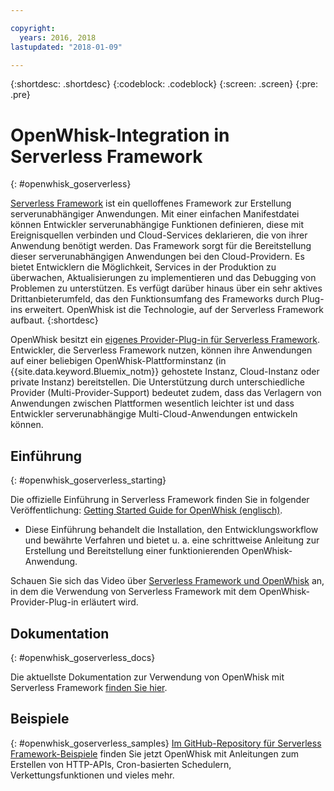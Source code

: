 ```yaml
---

copyright:
  years: 2016, 2018
lastupdated: "2018-01-09"

---
```


{:shortdesc: .shortdesc}
{:codeblock: .codeblock}
{:screen: .screen}
{:pre: .pre}

# OpenWhisk-Integration in Serverless Framework
{: #openwhisk_goserverless}

[Serverless Framework](https://serverless.com/) ist ein quelloffenes Framework zur Erstellung serverunabhängiger Anwendungen. Mit einer einfachen Manifestdatei können Entwickler serverunabhängige Funktionen definieren, diese mit Ereignisquellen verbinden und Cloud-Services deklarieren, die von ihrer Anwendung benötigt werden. Das Framework sorgt für die Bereitstellung dieser serverunabhängigen Anwendungen bei den Cloud-Providern. Es bietet Entwicklern die Möglichkeit, Services in der Produktion zu überwachen, Aktualisierungen zu implementieren und das Debugging von Problemen zu unterstützen. Es verfügt darüber hinaus über ein sehr aktives Drittanbieterumfeld, das den Funktionsumfang des Frameworks durch Plug-ins erweitert. OpenWhisk ist die Technologie, auf der Serverless Framework aufbaut.
{:shortdesc}

OpenWhisk besitzt ein [eigenes Provider-Plug-in für Serverless Framework](https://github.com/serverless/serverless-openwhisk). Entwickler, die Serverless Framework nutzen, können ihre Anwendungen auf einer beliebigen OpenWhisk-Plattforminstanz (in {{site.data.keyword.Bluemix_notm}} gehostete Instanz, Cloud-Instanz oder private Instanz) bereitstellen. Die Unterstützung durch unterschiedliche Provider (Multi-Provider-Support) bedeutet zudem, dass das Verlagern von Anwendungen zwischen Plattformen wesentlich leichter ist und dass Entwickler serverunabhängige Multi-Cloud-Anwendungen entwickeln können.

## Einführung
{: #openwhisk_goserverless_starting}

Die offizielle Einführung in Serverless Framework finden Sie in folgender Veröffentlichung: [Getting Started Guide for OpenWhisk (englisch)](https://serverless.com/framework/docs/providers/openwhisk/guide/intro/).
* Diese Einführung behandelt die Installation, den Entwicklungsworkflow und bewährte Verfahren und bietet u. a. eine schrittweise Anleitung zur Erstellung und Bereitstellung einer funktionierenden OpenWhisk-Anwendung.

Schauen Sie sich das Video über [Serverless Framework und OpenWhisk](https://youtu.be/GJY10W98Itc) an, in dem die Verwendung von Serverless Framework mit dem OpenWhisk-Provider-Plug-in erläutert wird.

## Dokumentation
{: #openwhisk_goserverless_docs}

Die aktuellste Dokumentation zur Verwendung von OpenWhisk mit Serverless Framework [finden Sie hier](https://serverless.com/framework/docs/providers/openwhisk/).

## Beispiele
{: #openwhisk_goserverless_samples}
[Im GitHub-Repository für Serverless Framework-Beispiele](https://github.com/serverless/examples) finden Sie jetzt OpenWhisk mit Anleitungen zum Erstellen von HTTP-APIs, Cron-basierten Schedulern, Verkettungsfunktionen und vieles mehr.
